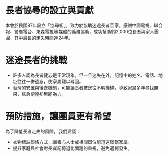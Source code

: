 # 長者協尋的設立與貢獻
本會於民國87年設立「協尋組」，致力於協助迷途長者回家。感謝中國電視、聯合報、警廣電台、東森電視等媒體的義務協助，成功幫助約2,000位長者與家人團圓，其中最長的走失時間達24年。

# 迷途長者的挑戰
- 許多人認為長者健忘是正常現象，但一旦迷失在外，記憶中的姓名、電話、地址往往一併遺忘，使家屬難以尋回。
- 台灣的安置與後送機制，可能讓長者被送往不明機構，導致家屬多年尋找無果，焦急徬徨卻無能為力。

# 預防措施，讓團員更有希望
為了降低長者走失的風險，我們建議：
- 衣物標註聯絡方式，讓善心人士或相關單位能迅速聯繫家屬。
- 提升家庭與社會對長者記憶退化問題的重視，避免遺憾發生。